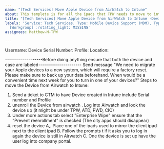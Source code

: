 ```yaml
---
name: "[Tech Services] Move Apple Device from AirWatch to Intune"
about: This templete is for all the ipads that TPW needs to move to intune
title: "[Tech Services] Move Apple Device from AirWatch to Intune -Device Name- <Division> "
labels: 'Service: Tech Services, Type: Mobile Device Support (MDM), Type: Operations,
  [Workgroup] :rotating_light: MISSING'
assignees: Matthew-M-TPW

---
```


Username:
Device Serial Number:
Profile:
Location: <!-- KRAMER, CAMERON - 8700/8900, PDC, TOWNVIEW, RIO, OTC, TOOMEY, BOP, ST. ELMO, DALTON, BEN WHITE -->

-------------------Before doing anything ensure that both the device and case are labeled----------------------
Send message
"We need to migrate your Apple devices to a new system, which will require a factory reset. Please make sure to back up your data beforehand. When would be a convenient time next week for you to turn in one of your devices?"
Steps to move the Device from Airwatch to Intune:
1. Send a ticket to CTM to have Device created in Intune include Serial number and Profile
2. unenroll the Device from airwatch . Log into Airwatch and look the device up (it might be under TPW, ATD, PWD, CIO)
3. Under more actions tab select "Enterprise Wipe" ensure that the "Prevent reenrollment" is checked (The city apps should disappear)
4.  reset the device
 A,. Place one of the ipads used to mirror the client ipad next to the client ipad
 B. Follow the prompts t if it asks you to log in again the device is still in Airwatch
 C. One the device is set up have the user log into company portal.
